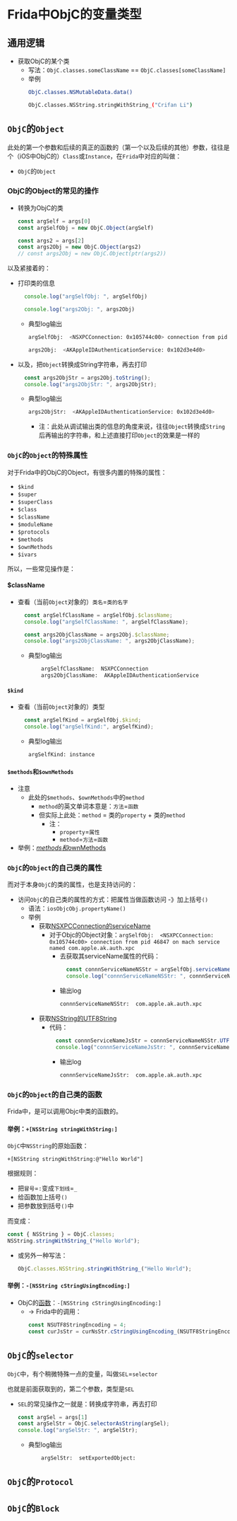 # Frida中ObjC的变量类型

## 通用逻辑

* 获取ObjC的某个类
  * 写法：`ObjC.classes.someClassName` == `ObjC.classes[someClassName]`
  * 举例
    ```bash
    ObjC.classes.NSMutableData.data()

    ObjC.classes.NSString.stringWithString_("Crifan Li")
    ```

## `ObjC`的`Object`

此处的第一个参数和后续的真正的函数的（第一个以及后续的其他）参数，往往是个（iOS中ObjC的）`Class`或`Instance`，在`Frida`中对应的叫做：

* `ObjC`的`Object`

### ObjC的Object的常见的操作

* 转换为ObjC的类
  ```js
  const argSelf = args[0]
  const argSelfObj = new ObjC.Object(argSelf)

  const args2 = args[2]
  const args2Obj = new ObjC.Object(args2)
  // const args2Obj = new ObjC.Object(ptr(args2))
  ```

以及紧接着的：

* 打印类的信息
  ```js
    console.log("argSelfObj: ", argSelfObj)

    console.log("args2Obj: ", args2Obj)
  ```
  * 典型log输出
    ```bash
    argSelfObj:  <NSXPCConnection: 0x105744c00> connection from pid 46847 on mach service named com.apple.ak.auth.xpc

    args2Obj:  <AKAppleIDAuthenticationService: 0x102d3e4d0>
    ```
* 以及，把`Object`转换成String字符串，再去打印
  ```js
    const args2ObjStr = args2Obj.toString();
    console.log("args2ObjStr: ", args2ObjStr);
  ```
  * 典型log输出
    ```bash
    args2ObjStr:  <AKAppleIDAuthenticationService: 0x102d3e4d0>
    ```
    * 注：此处从调试输出类的信息的角度来说，往往`Object`转换成`String`后再输出的字符串，和上述直接打印`Object`的效果是一样的

### `ObjC`的`Object`的**特殊属性**

对于Frida中的ObjC的Object，有很多内置的特殊的属性：

* `$kind`
* `$super`
* `$superClass`
* `$class`
* `$className`
* `$moduleName`
* `$protocols`
* `$methods`
* `$ownMethods`
* `$ivars`

所以，一些常见操作是：

#### $className

* 查看（当前`Object`对象的）`类名`=`类的名字`
  ```js
    const argSelfClassName = argSelfObj.$className;
    console.log("argSelfClassName: ", argSelfClassName);

    const args2ObjClassName = args2Obj.$className;
    console.log("args2ObjClassName: ", args2ObjClassName);
  ```
  * 典型log输出
    ```bash
        argSelfClassName:  NSXPCConnection
        args2ObjClassName:  AKAppleIDAuthenticationService
    ```

#### `$kind`

* 查看（当前`Object`对象的）类型
  ```js
    const argSelfKind = argSelfObj.$kind;
    console.log("argSelfKind:", argSelfKind);
  ```
  * 典型log输出
    ```bash
    argSelfKind: instance
    ```

#### `$methods`和`$ownMethods`

* 注意
  * 此处的`$methods`、`$ownMethods`中的`method`
      * `method`的英文单词本意是：`方法`=`函数`
      * 但实际上此处：`method` = 类的`property` + 类的`method`
        * 注：
          * `property`=`属性`
          * `method`=`方法`=`函数`
* 举例：[$methods和$ownMethods](../../../frida_example/frida/ios_objc/object/methods_ownMethods.md)

### `ObjC`的`Object`的**自己类的属性**

而对于本身`ObjC`的类的属性，也是支持访问的：

* 访问`ObjC`的自己类的属性的方式：把属性当做函数访问 -》加上括号`()`
  * 语法：`iosObjcObj.propertyName()`
  * 举例
    * 获取[NSXPCConnection的serviceName](https://developer.apple.com/documentation/foundation/nsxpcconnection/1413751-servicename)
      * 对于Objc的Object对象：`argSelfObj:  <NSXPCConnection: 0x105744c00> connection from pid 46847 on mach service named com.apple.ak.auth.xpc`
        * 去获取其serviceName属性的代码：
          ```js
            const connnServiceNameNSStr = argSelfObj.serviceName();
            console.log("connnServiceNameNSStr: ", connnServiceNameNSStr);
          ```
        * 输出log
          ```bash
          connnServiceNameNSStr:  com.apple.ak.auth.xpc
          ```
    * 获取[NSString的UTF8String](https://developer.apple.com/documentation/foundation/nsstring/1411189-utf8string?language=objc)
      * 代码：
        ```js
          const connnServiceNameJsStr = connnServiceNameNSStr.UTF8String();
          console.log("connnServiceNameJsStr: ", connnServiceNameJsStr);
        ```
        * 输出log
          ```bash
          connnServiceNameJsStr:  com.apple.ak.auth.xpc
          ```

### `ObjC`的`Object`的**自己类的函数**

Frida中，是可以调用Objc中类的函数的。

#### 举例：`+[NSString stringWithString:]`

`ObjC`中`NSString`的原始函数：

```objc
+[NSString stringWithString:@"Hello World"]
```

根据规则：

* 把`冒号`=`:`变成`下划线`=`_`
* 给函数加上括号`()`
* 把参数放到括号`()`中

而变成：

```js
const { NSString } = ObjC.classes;
NSString.stringWithString_("Hello World");
```
  * 或另外一种写法：
    ```js
    ObjC.classes.NSString.stringWithString_("Hello World");
    ```

#### 举例：`-[NSString cStringUsingEncoding:]`

* ObjC的[函数](https://developer.apple.com/documentation/foundation/nsstring/1408489-cstringusingencoding?language=objc)：`-[NSString cStringUsingEncoding:]`
  * -> Frida中的调用：
    ```js
    const NSUTF8StringEncoding = 4;
    const curJsStr = curNsStr.cStringUsingEncoding_(NSUTF8StringEncoding)`
    ```

## `ObjC`的`selector`

`ObjC`中，有个稍微特殊一点的变量，叫做`SEL`=`selector`

也就是前面获取到的，第二个参数，类型是`SEL`

* `SEL`的常见操作之一就是：转换成字符串，再去打印
  ```js
  const argSel = args[1]
  const argSelStr = ObjC.selectorAsString(argSel);
  console.log("argSelStr: ", argSelStr);
  ```
  * 典型log输出
    ```bash
        argSelStr:  setExportedObject:
    ```

## `ObjC`的`Protocol`

## `ObjC`的`Block`
